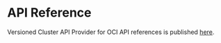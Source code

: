 # API Reference

Versioned Cluster API Provider for OCI API references is published [here](https://doc.crds.dev/github.com/oracle/cluster-api-provider-oci).
